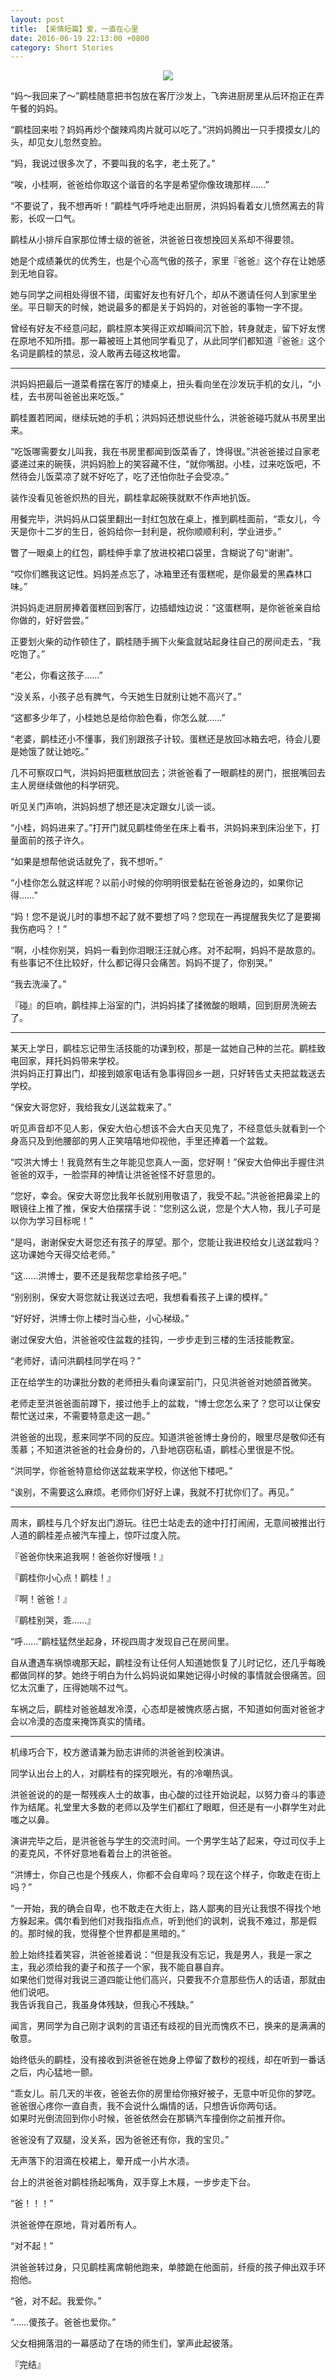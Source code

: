```yaml
---
layout: post
title: 【亲情短篇】爱，一直在心里
date: 2016-06-19 22:13:00 +0800
category: Short Stories
---
```

<p align="center"><img src="/assets/love_in_heart_always.jpg" style="max-width: 550px"></p>
“妈～我回来了～”鹛桂随意把书包放在客厅沙发上，飞奔进厨房里从后环抱正在弄午餐的妈妈。

“鹛桂回来啦？妈妈再炒个酸辣鸡肉片就可以吃了。”洪妈妈腾出一只手摸摸女儿的头，却见女儿忽然变脸。

“妈，我说过很多次了，不要叫我的名字，老土死了。”

“唉，小桂啊，爸爸给你取这个谐音的名字是希望你像玫瑰那样……”

“不要说了，我不想再听！”鹛桂气呼呼地走出厨房，洪妈妈看着女儿愤然离去的背影，长叹一口气。

鹛桂从小排斥自家那位博士级的爸爸，洪爸爸日夜想挽回关系却不得要领。

她是个成绩兼优的优秀生，也是个心高气傲的孩子，家里『爸爸』这个存在让她感到无地自容。

她与同学之间相处得很不错，闺蜜好友也有好几个，却从不邀请任何人到家里坐坐。平日聊天的时候，她说最多的都是关于妈妈的，对爸爸的事物一字不提。

曾经有好友不经意问起，鹛桂原本笑得正欢却瞬间沉下脸，转身就走，留下好友愣在原地不知所措。那一幕被班上其他同学看见了，从此同学们都知道『爸爸』这个名词是鹛桂的禁忌，没人敢再去碰这枚地雷。

----

洪妈妈把最后一道菜肴摆在客厅的矮桌上，扭头看向坐在沙发玩手机的女儿，“小桂，去书房叫爸爸出来吃饭。”

鹛桂置若罔闻，继续玩她的手机；洪妈妈还想说些什么，洪爸爸碰巧就从书房里出来。

“吃饭哪需要女儿叫我，我在书房里都闻到饭菜香了，馋得很。”洪爸爸接过自家老婆递过来的碗筷，洪妈妈脸上的笑容藏不住，“就你嘴甜。小桂，过来吃饭吧，不然待会儿饭菜凉了就不好吃了，吃了还怕你肚子会受凉。”

装作没看见爸爸炽热的目光，鹛桂拿起碗筷就默不作声地扒饭。

用餐完毕，洪妈妈从口袋里翻出一封红包放在桌上，推到鹛桂面前，“乖女儿，今天是你十二岁的生日，爸妈给你一封利是，祝你顺顺利利，学业进步。”

瞥了一眼桌上的红包，鹛桂伸手拿了放进校裙口袋里，含糊说了句“谢谢”。

“哎你们瞧我这记性。妈妈差点忘了，冰箱里还有蛋糕呢，是你最爱的黑森林口味。”

洪妈妈走进厨房捧着蛋糕回到客厅，边插蜡烛边说：“这蛋糕啊，是你爸爸亲自给你做的，好好尝尝。”

正要划火柴的动作顿住了，鹛桂随手搁下火柴盒就站起身往自己的房间走去，“我吃饱了。”

“老公，你看这孩子……”

“没关系，小孩子总有脾气，今天她生日就别让她不高兴了。”

“这都多少年了，小桂她总是给你脸色看，你怎么就……”

“老婆，鹛桂还小不懂事，我们别跟孩子计较。蛋糕还是放回冰箱去吧，待会儿要是她饿了就让她吃。”

几不可察叹口气，洪妈妈把蛋糕放回去；洪爸爸看了一眼鹛桂的房门，抿抿嘴回去主人房继续做他的科学研究。

听见关门声响，洪妈妈想了想还是决定跟女儿谈一谈。

“小桂，妈妈进来了。”打开门就见鹛桂倚坐在床上看书，洪妈妈来到床沿坐下，打量面前的孩子许久。

“如果是想帮他说话就免了，我不想听。”

“小桂你怎么就这样呢？以前小时候的你明明很爱黏在爸爸身边的，如果你记得……”

“妈！您不是说儿时的事想不起了就不要想了吗？您现在一再提醒我失忆了是要揭我伤疤吗？！”

“啊，小桂你别哭，妈妈一看到你泪眼汪汪就心疼。对不起啊，妈妈不是故意的。有些事记不住比较好，什么都记得只会痛苦。妈妈不提了，你别哭。”

“我去洗澡了。”

『碰』的巨响，鹛桂摔上浴室的门，洪妈妈揉了揉微酸的眼睛，回到厨房洗碗去了。

----

某天上学日，鹛桂忘记带生活技能的功课到校，那是一盆她自己种的兰花。鹛桂致电回家，拜托妈妈带来学校。<br>
洪妈妈正打算出门，却接到娘家电话有急事得回乡一趟，只好转告丈夫把盆栽送去学校。

“保安大哥您好，我给我女儿送盆栽来了。”

听见声音却不见人影，保安大伯心想该不会大白天见鬼了，不经意低头就看到一个身高只及到他腰部的男人正笑嘻嘻地仰视他，手里还捧着一个盆栽。

“哎洪大博士！我竟然有生之年能见您真人一面，您好啊！”保安大伯伸出手握住洪爸爸的双手，一脸崇拜的神情让洪爸爸怪不好意思的。

“您好，幸会。保安大哥您比我年长就别用敬语了，我受不起。”洪爸爸把鼻梁上的眼镜往上推了推，保安大伯摆摆手说：“您别这么说，您是个大人物，我儿子可是以你为学习目标呢！”

“是吗，谢谢保安大哥您还有孩子的厚望。那个，您能让我进校给女儿送盆栽吗？这功课她今天得交给老师。”

“这……洪博士，要不还是我帮您拿给孩子吧。”

“别别别，保安大哥您就让我送过去吧，我想看看孩子上课的模样。”

“好好好，洪博士你上楼时当心些，小心梯级。”

谢过保安大伯，洪爸爸咬住盆栽的挂钩，一步步走到三楼的生活技能教室。

“老师好，请问洪鹛桂同学在吗？”

正在给学生的功课批分数的老师扭头看向课室前门，只见洪爸爸对她颌首微笑。

老师走至洪爸爸面前蹲下，接过他手上的盆栽，“博士您怎么来了？您可以让保安帮忙送过来，不需要特意走这一趟。”

洪爸爸的出现，惹来同学不同的反应。知道洪爸爸博士身份的，眼里尽是敬仰还有羡慕；不知道洪爸爸的社会身份的，八卦地窃窃私语，鹛桂心里很是不悦。

“洪同学，你爸爸特意给你送盆栽来学校，你送他下楼吧。”

“诶别，不需要这么麻烦。老师你们好好上课，我就不打扰你们了。再见。”

----

周末，鹛桂与几个好友出门游玩。往巴士站走去的途中打打闹闹，无意间被推出行人道的鹛桂差点被汽车撞上，惊吓过度入院。

『爸爸你快来追我啊！爸爸你好慢哦！』

『鹛桂你小心点！鹛桂！』

『啊！爸爸！』

『鹛桂别哭，乖……』

“呼……”鹛桂猛然坐起身，环视四周才发现自己在房间里。

自从遭遇车祸惊魂那天起，鹛桂没有让任何人知道她恢复了儿时记忆，还几乎每晚都做同样的梦。她终于明白为什么妈妈说如果她记得小时候的事情就会很痛苦。回忆太沉重了，压得她喘不过气。

车祸之后，鹛桂对爸爸越发冷漠，心态却是被愧疚感占据，不知道如何面对爸爸才会以冷漠的态度来掩饰真实的情绪。

----

机缘巧合下，校方邀请兼为励志讲师的洪爸爸到校演讲。

同学认出台上的人，对鹛桂有的探究眼光，有的冷嘲热讽。

洪爸爸说的的是一帮残疾人士的故事，由心酸的过往开始说起，以努力奋斗的事迹作为结尾。礼堂里大多数的老师以及学生们都红了眼眶，但还是有一小群学生对此嗤之以鼻。

演讲完毕之后，是洪爸爸与学生的交流时间。一个男学生站了起来，夺过司仪手上的麦克风，不怀好意地看着台上的洪爸爸。

“洪博士，你自己也是个残疾人，你都不会自卑吗？现在这个样子，你敢走在街上吗？”

“一开始，我的确会自卑，也不敢走在大街上，路人鄙夷的目光让我恨不得找个地方躲起来。偶尔看到他们对我指指点点，听到他们的讽刺，说我不难过，那是假的。那时候的我，觉得整个世界都是黑暗的。”

脸上始终挂着笑容，洪爸爸接着说：“但是我没有忘记，我是男人，我是一家之主，我必须给我的妻子和孩子一个家，我不能自暴自弃。<br>
如果他们觉得对我说三道四能让他们高兴，只要我不介意那些伤人的话语，那就由他们说吧。<br>
我告诉我自己，我虽身体残缺，但我心不残缺。”

闻言，男同学为自己刚才讽刺的言语还有歧视的目光而愧疚不已，换来的是满满的敬意。

始终低头的鹛桂，没有接收到洪爸爸在她身上停留了数秒的视线，却在听到一番话之后，内心猛地一颤。

“乖女儿。前几天的半夜，爸爸去你的房里给你掖好被子，无意中听见你的梦呓。<br>
爸爸很心疼你一直自责，我不会说什么煽情的话，只想告诉你两句话。<br>
如果时光倒流回到你小时候，爸爸依然会在那辆汽车撞倒你之前推开你。

爸爸没有了双腿，没关系，因为爸爸还有你，我的宝贝。”

无声落下的泪滴在校裙上，晕开成一小片水渍。

台上的洪爸爸对鹛桂扬起嘴角，双手穿上木屐，一步步走下台。

“爸！！！”

洪爸爸停在原地，背对着所有人。

“对不起！”

洪爸爸转过身，只见鹛桂离席朝他跑来，单膝跪在他面前，纤瘦的孩子伸出双手环抱他。

“爸，对不起。我爱你。”

“……傻孩子。爸爸也爱你。”

父女相拥落泪的一幕感动了在场的师生们，掌声此起彼落。

『完结』